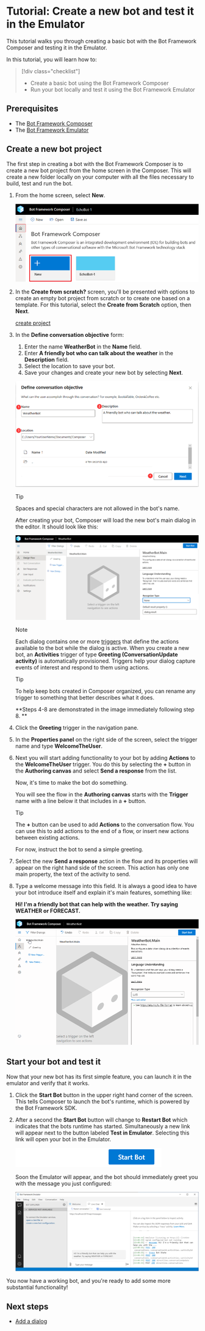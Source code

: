 # Tutorial: Create a new bot and test it in the Emulator

This tutorial walks you through creating a basic bot with the Bot Framework Composer and testing it in the Emulator.

In this tutorial, you will learn how to:

> [!div class="checklist"]
> * Create a basic bot using the Bot Framework Composer
> * Run your bot locally and test it using the Bot Framework Emulator

## Prerequisites
- The [Bot Framework Composer](../setup-yarn.md)
- The [Bot Framework Emulator](https://aka.ms/bot-framework-emulator-readme)


## Create a new bot project
The first step in creating a bot with the Bot Framework Composer is to create a new bot project from the home screen in the Composer. This will create a new folder locally on your computer with all the files necessary to build, test and run the bot.

1. From the home screen, select **New**.

   ![create project](../media/tutorial-weatherbot/01/new.png)

2. In the **Create from scratch?** screen, you'll be presented with options to create an empty bot project from scratch or to create one based on a template. For this tutorial, select the **Create from Scratch** option, then **Next**.

   [create project](../media/tutorial-weatherbot/01/create-1.png)

3. In the **Define conversation objective** form:
    1. Enter the name **WeatherBot** in the **Name** field.
    2. Enter **A friendly bot who can talk about the weather** in the **Description** field.
    3. Select the location to save your bot.
    4. Save your changes and create your new bot by selecting **Next**.

      ![create project](../media/tutorial-weatherbot/01/create-2.png)

      > [!TIP] 
      > Spaces and special characters are not allowed in the bot's name.

   After creating your bot, Composer will load the new bot's main dialog in the editor. It should look like this:

   ![bot conversation](../media/tutorial-weatherbot/01/empty-main-dialog.png)

   > [!NOTE]
   > Each dialog contains one or more [triggers](./concept-events-and-triggers.md) that define the actions available to the bot while the dialog is active. When you create a new bot, an **Activities** trigger of type **Greeting (ConversationUpdate activity)** is automatically provisioned. Triggers help your dialog capture events of interest and respond to them using actions.

   > [!TIP] 
   > To help keep bots created in Composer organized, you can rename any trigger to something that better describes what it does. 

   **Steps 4-8 are demonstrated in the image immediately following step 8. **

4. Click the **Greeting** trigger in the navigation pane.

5. In the **Properties panel** on the right side of the screen, select the trigger name and type **WelcomeTheUser**.

6. Next you will start adding functionality to your bot by adding **Actions** to the **WelcomeTheUser** trigger. You do this by selecting the **+** button in the **Authoring canvas** and select **Send a response** from the list.

   Now, it's time to make the bot do something.

   You will see the flow in the **Authoring canvas** starts with the **Trigger** name with a line below it that includes in a **+** button.

   > [!TIP] 
   > The **+** button can be used to add **Actions** to the conversation flow. You can use this to add actions to the end of a flow, or insert new actions between existing actions.

   For now, instruct the bot to send a simple greeting.

7. Select the new **Send a response** action in the flow and its properties will appear on the right hand side of the screen. This action has only one main property, the text of the activity to send.

8. Type a welcome message into this field. It is always a good idea to have your bot introduce itself and explain it's main features, something like:

   **Hi! I'm a friendly bot that can help with the weather. Try saying WEATHER or FORECAST.**

   ![trigger](../media/tutorial-weatherbot/01/WelcomeTheUser.gif)


## Start your bot and test it

Now that your new bot has its first simple feature, you can launch it in the emulator and verify that it works.

1. Click the **Start Bot** button in the upper right hand corner of the screen.  This tells Composer to launch the bot's runtime, which is powered by the Bot Framework SDK.

2. After a second the **Start Bot** button will change to **Restart Bot** which indicates that the bots runtime has started. Simultaneously a new link will appear next to the button labeled  **Test in Emulator**.  Selecting this link will open your bot in the Emulator.

   ![start bot](../media/tutorial-weatherbot/01/start-bot.gif)

   Soon the Emulator will appear, and the bot should immediately greet you with the message you just configured:

   ![emulator](../media/tutorial-weatherbot/01/emulator-launch.png)

You now have a working bot, and you're ready to add some more substantial functionality!

## Next steps
- [Add a dialog](./tutorial-add-dialog.md)
